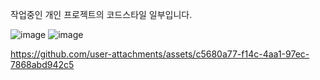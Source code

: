 작업중인 개인 프로젝트의 코드스타일 일부입니다.

![image](https://github.com/user-attachments/assets/c32319a5-b40c-441d-a1ec-e152d3b7e606)
![image](https://github.com/user-attachments/assets/ad051529-e943-44a7-96ed-a3b86c20cf8d)



https://github.com/user-attachments/assets/c5680a77-f14c-4aa1-97ec-7868abd942c5

